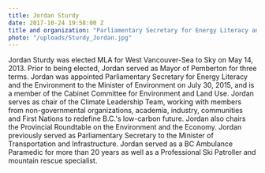 ```yaml
---
title: Jordan Sturdy
date: 2017-10-24 19:58:00 Z
title and organization: "Parliamentary Secretary for Energy Literacy and the Environment, British Columbia Government"
photo: "/uploads/Sturdy_Jordan.jpg"
---
```

Jordan Sturdy was elected MLA for West Vancouver-Sea to Sky on May 14, 2013. Prior to being elected, Jordan served as Mayor of Pemberton for three terms. Jordan was appointed Parliamentary Secretary for Energy Literacy and the Environment to the Minister of Environment on July 30, 2015, and is a member of the Cabinet Committee for Environment and Land Use. Jordan serves as chair of the Climate Leadership Team, working with members from non-governmental organizations, academia, industry, communities and First Nations to redefine B.C.'s low-carbon future. Jordan also chairs the Provincial Roundtable on the Environment and the Economy. Jordan previously served as Parliamentary Secretary to the Minister of Transportation and Infrastructure. ​Jordan served as a BC Ambulance Paramedic for more than 20 years as well as a Professional Ski Patroller and mountain rescue specialist.
